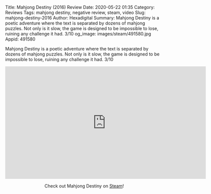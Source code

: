 Title: Mahjong Destiny (2016) Review
Date: 2020-05-22 01:35
Category: Reviews
Tags: mahjong destiny, negative review, steam, video
Slug: mahjong-destiny-2016
Author: Hexadigital
Summary: Mahjong Destiny is a poetic adventure where the text is separated by dozens of mahjong puzzles. Not only is it slow, the game is designed to be impossible to lose, ruining any challenge it had. 3/10
og_image: images/steam/491580.jpg
Appid: 491580

Mahjong Destiny is a poetic adventure where the text is separated by dozens of mahjong puzzles. Not only is it slow, the game is designed to be impossible to lose, ruining any challenge it had. 3/10

<center><iframe src="https://www.youtube.com/embed/Lvc94h9fy8k?feature=oembed" allow="accelerometer; autoplay; encrypted-media; gyroscope; picture-in-picture" width="640" height="360" frameborder="0"></iframe>

Check out Mahjong Destiny on [Steam](https://store.steampowered.com/app/491580/?curator_clanid=34633900)!</center>